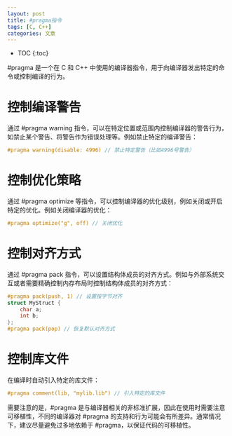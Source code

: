 ```yaml
---
layout: post
title: #pragma指令
tags: [C, C++]
categories: 文章
---
```


* TOC
{:toc}

#pragma 是一个在 C 和 C++ 中使用的编译器指令，用于向编译器发出特定的命令或控制编译的行为。

# 控制编译警告

通过 #pragma warning 指令，可以在特定位置或范围内控制编译器的警告行为，如禁止某个警告、将警告作为错误处理等。例如禁止特定的编译警告：

```c
#pragma warning(disable: 4996) // 禁止特定警告（比如4996号警告）
```

# 控制优化策略

通过 #pragma optimize 等指令，可以控制编译器的优化级别，例如关闭或开启特定的优化。例如关闭编译器的优化：

```c
#pragma optimize("g", off) // 关闭优化
```

# 控制对齐方式

通过 #pragma pack 指令，可以设置结构体成员的对齐方式。例如与外部系统交互或者需要精确控制内存布局时控制结构体成员的对齐方式：

```c
#pragma pack(push, 1) // 设置按字节对齐
struct MyStruct {
    char a;
    int b;
};
#pragma pack(pop) // 恢复默认对齐方式
```

# 控制库文件

在编译时自动引入特定的库文件：

```c
#pragma comment(lib, "mylib.lib") // 引入特定的库文件
```

需要注意的是，#pragma 是与编译器相关的非标准扩展，因此在使用时需要注意可移植性，不同的编译器对 #pragma 的支持和行为可能会有所差异。通常情况下，建议尽量避免过多地依赖于 #pragma，以保证代码的可移植性。